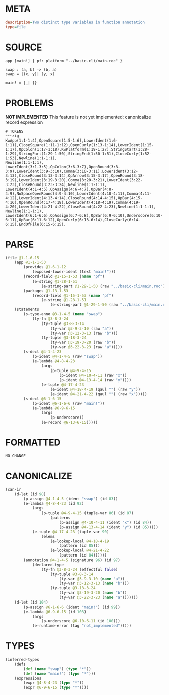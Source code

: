 # META
~~~ini
description=Two distinct type variables in function annotation
type=file
~~~
# SOURCE
~~~roc
app [main!] { pf: platform "../basic-cli/main.roc" }

swap : (a, b) -> (b, a)
swap = |(x, y)| (y, x)

main! = |_| {}
~~~
# PROBLEMS
**NOT IMPLEMENTED**
This feature is not yet implemented: canonicalize record expression


~~~
# TOKENS
~~~zig
KwApp(1:1-1:4),OpenSquare(1:5-1:6),LowerIdent(1:6-1:11),CloseSquare(1:11-1:12),OpenCurly(1:13-1:14),LowerIdent(1:15-1:17),OpColon(1:17-1:18),KwPlatform(1:19-1:27),StringStart(1:28-1:29),StringPart(1:29-1:50),StringEnd(1:50-1:51),CloseCurly(1:52-1:53),Newline(1:1-1:1),
Newline(1:1-1:1),
LowerIdent(3:1-3:5),OpColon(3:6-3:7),OpenRound(3:8-3:9),LowerIdent(3:9-3:10),Comma(3:10-3:11),LowerIdent(3:12-3:13),CloseRound(3:13-3:14),OpArrow(3:15-3:17),OpenRound(3:18-3:19),LowerIdent(3:19-3:20),Comma(3:20-3:21),LowerIdent(3:22-3:23),CloseRound(3:23-3:24),Newline(1:1-1:1),
LowerIdent(4:1-4:5),OpAssign(4:6-4:7),OpBar(4:8-4:9),NoSpaceOpenRound(4:9-4:10),LowerIdent(4:10-4:11),Comma(4:11-4:12),LowerIdent(4:13-4:14),CloseRound(4:14-4:15),OpBar(4:15-4:16),OpenRound(4:17-4:18),LowerIdent(4:18-4:19),Comma(4:19-4:20),LowerIdent(4:21-4:22),CloseRound(4:22-4:23),Newline(1:1-1:1),
Newline(1:1-1:1),
LowerIdent(6:1-6:6),OpAssign(6:7-6:8),OpBar(6:9-6:10),Underscore(6:10-6:11),OpBar(6:11-6:12),OpenCurly(6:13-6:14),CloseCurly(6:14-6:15),EndOfFile(6:15-6:15),
~~~
# PARSE
~~~clojure
(file @1-1-6-15
	(app @1-1-1-53
		(provides @1-6-1-12
			(exposed-lower-ident (text "main!")))
		(record-field @1-15-1-53 (name "pf")
			(e-string @1-28-1-51
				(e-string-part @1-29-1-50 (raw "../basic-cli/main.roc"))))
		(packages @1-13-1-53
			(record-field @1-15-1-53 (name "pf")
				(e-string @1-28-1-51
					(e-string-part @1-29-1-50 (raw "../basic-cli/main.roc"))))))
	(statements
		(s-type-anno @3-1-4-5 (name "swap")
			(ty-fn @3-8-3-24
				(ty-tuple @3-8-3-14
					(ty-var @3-9-3-10 (raw "a"))
					(ty-var @3-12-3-13 (raw "b")))
				(ty-tuple @3-18-3-24
					(ty-var @3-19-3-20 (raw "b"))
					(ty-var @3-22-3-23 (raw "a")))))
		(s-decl @4-1-4-23
			(p-ident @4-1-4-5 (raw "swap"))
			(e-lambda @4-8-4-23
				(args
					(p-tuple @4-9-4-15
						(p-ident @4-10-4-11 (raw "x"))
						(p-ident @4-13-4-14 (raw "y"))))
				(e-tuple @4-17-4-23
					(e-ident @4-18-4-19 (qaul "") (raw "y"))
					(e-ident @4-21-4-22 (qaul "") (raw "x")))))
		(s-decl @6-1-6-15
			(p-ident @6-1-6-6 (raw "main!"))
			(e-lambda @6-9-6-15
				(args
					(p-underscore))
				(e-record @6-13-6-15)))))
~~~
# FORMATTED
~~~roc
NO CHANGE
~~~
# CANONICALIZE
~~~clojure
(can-ir
	(d-let (id 98)
		(p-assign @4-1-4-5 (ident "swap") (id 83))
		(e-lambda @4-8-4-23 (id 92)
			(args
				(p-tuple @4-9-4-15 (tuple-var 86) (id 87)
					(patterns
						(p-assign @4-10-4-11 (ident "x") (id 84))
						(p-assign @4-13-4-14 (ident "y") (id 85)))))
			(e-tuple @4-17-4-23 (tuple-var 90)
				(elems
					(e-lookup-local @4-18-4-19
						(pattern (id 85)))
					(e-lookup-local @4-21-4-22
						(pattern (id 84))))))
		(annotation @4-1-4-5 (signature 96) (id 97)
			(declared-type
				(ty-fn @3-8-3-24 (effectful false)
					(ty-tuple @3-8-3-14
						(ty-var @3-9-3-10 (name "a"))
						(ty-var @3-12-3-13 (name "b")))
					(ty-tuple @3-18-3-24
						(ty-var @3-19-3-20 (name "b"))
						(ty-var @3-22-3-23 (name "a")))))))
	(d-let (id 104)
		(p-assign @6-1-6-6 (ident "main!") (id 99))
		(e-lambda @6-9-6-15 (id 103)
			(args
				(p-underscore @6-10-6-11 (id 100)))
			(e-runtime-error (tag "not_implemented")))))
~~~
# TYPES
~~~clojure
(inferred-types
	(defs
		(def (name "swap") (type "*"))
		(def (name "main!") (type "*")))
	(expressions
		(expr @4-8-4-23 (type "*"))
		(expr @6-9-6-15 (type "*"))))
~~~